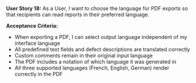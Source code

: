 **User Story 18:** As a User, I want to choose the language for PDF exports so that recipients can read reports in their preferred language. 

**Acceptance Criteria:** 

- When exporting a PDF, I can select output language independent of my interface language 
- All predefined text fields and defect descriptions are translated correctly 
- Custom comments remain in their original input language 
- The PDF includes a notation of which language it was generated in 
- All three supported languages (French, English, German) render correctly in the PDF 
